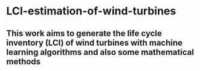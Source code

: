 # LCI-estimation-of-wind-turbines
## This work aims to generate the life cycle inventory (LCI) of wind turbines with machine learning algorithms and also some mathematical methods
